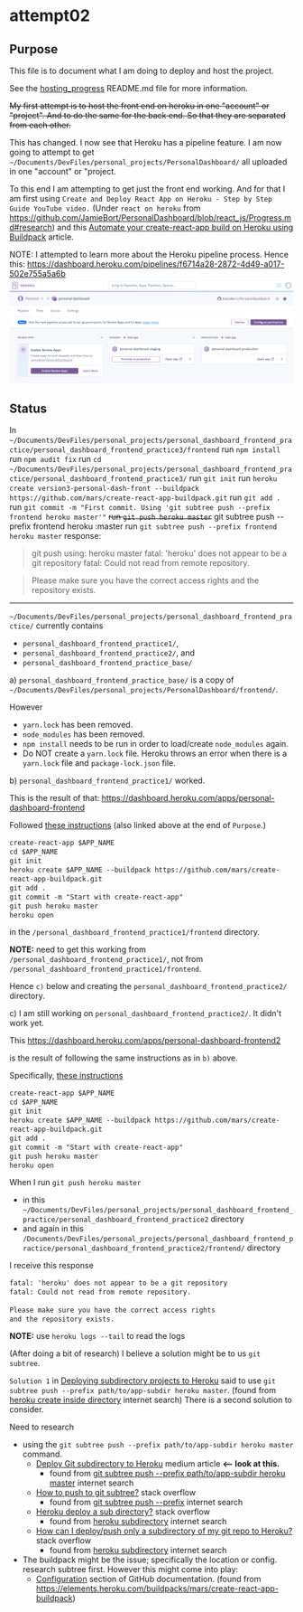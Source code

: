 # attempt02

## Purpose

This file is to document what I am doing to deploy and host the project. 

See the [hosting_progress](https://github.com/JamieBort/PersonalDashboard/blob/host/hosting_progress/README.md) README.md file for more information.

~~My first attempt is to host the front end on heroku in one "account" or "project". And to do the same for the back end. So that they are separated from each other.~~ 

This has changed. I now see that Heroku has a pipeline feature. I am now going to attempt to get `~/Documents/DevFiles/personal_projects/PersonalDashboard/` all uploaded in one "account" or "project.

To this end I am attempting to get just the front end working. And for that I am first using `Create and Deploy React App on Heroku - Step by Step Guide YouTube video.` (Under `react on heroku` from https://github.com/JamieBort/PersonalDashboard/blob/react_js/Progress.md#research) and this [Automate your create-react-app build on Heroku using Buildpack](https://medium.com/@antonybudianto/automate-your-create-react-app-build-on-heroku-using-buildpack-beb77408ffee) article.

NOTE: I attempted to learn more about the Heroku pipeline process. Hence this: https://dashboard.heroku.com/pipelines/f6714a28-2872-4d49-a017-502e755a5a6b
![Screenshot of the heroku Pipeline that I set up](./heroku_pipeline_screenshot.png)

## Status

In `~/Documents/DevFiles/personal_projects/personal_dashboard_frontend_practice/personal_dashboard_frontend_practice3/frontend`
run `npm install`
run `npm audit fix`
run `cd ~/Documents/DevFiles/personal_projects/personal_dashboard_frontend_practice/personal_dashboard_frontend_practice3/`
run `git init`
run `heroku create version3-personal-dash-front --buildpack https://github.com/mars/create-react-app-buildpack.git`
run `git add .`
run `git commit -m "First commit. Using 'git subtree push --prefix frontend heroku master'"`
~~run `git push heroku master`~~
git subtree push --prefix frontend heroku <branch>:master
run `git subtree push --prefix frontend heroku master`
response:
>git push using:  heroku master
fatal: 'heroku' does not appear to be a git repository
fatal: Could not read from remote repository.

>Please make sure you have the correct access rights
and the repository exists.


---

`~/Documents/DevFiles/personal_projects/personal_dashboard_frontend_practice/` currently contains
* `personal_dashboard_frontend_practice1/`, 
* `personal_dashboard_frontend_practice2/`, and
* `personal_dashboard_frontend_practice_base/`

a)
`personal_dashboard_frontend_practice_base/` is a copy of `~/Documents/DevFiles/personal_projects/PersonalDashboard/frontend/`. 

However 
* `yarn.lock` has been removed.
* `node_modules` has been removed.
* `npm install` needs to be run in order to load/create `node_modules` again.
* Do NOT create a `yarn.lock` file. Heroku throws an error when there is a `yarn.lock` file and `package-lock.json` file.

b)
`personal_dashboard_frontend_practice1/` worked. 

This is the result of that: https://dashboard.heroku.com/apps/personal-dashboard-frontend

Followed [these instructions](https://medium.com/@antonybudianto/automate-your-create-react-app-build-on-heroku-using-buildpack-beb77408ffee) (also linked above at the end of `Purpose`.)
```
create-react-app $APP_NAME
cd $APP_NAME
git init
heroku create $APP_NAME --buildpack https://github.com/mars/create-react-app-buildpack.git
git add .
git commit -m "Start with create-react-app"
git push heroku master
heroku open
```
in the `/personal_dashboard_frontend_practice1/frontend` directory.

**NOTE:** need to get this working from `/personal_dashboard_frontend_practice1/`, not from `/personal_dashboard_frontend_practice1/frontend`. 

Hence `c)` below and creating the `personal_dashboard_frontend_practice2/` directory.

c)
I am still working on `personal_dashboard_frontend_practice2/`. It didn't work yet.

This https://dashboard.heroku.com/apps/personal-dashboard-frontend2

is the result of following the same instructions as in `b)` above. 

Specifically, [these instructions](https://medium.com/@antonybudianto/automate-your-create-react-app-build-on-heroku-using-buildpack-beb77408ffee) 
```
create-react-app $APP_NAME
cd $APP_NAME
git init
heroku create $APP_NAME --buildpack https://github.com/mars/create-react-app-buildpack.git
git add .
git commit -m "Start with create-react-app"
git push heroku master
heroku open
```

When I run `git push heroku master` 
* in this `~/Documents/DevFiles/personal_projects/personal_dashboard_frontend_practice/personal_dashboard_frontend_practice2` directory 
* and again in this `/Documents/DevFiles/personal_projects/personal_dashboard_frontend_practice/personal_dashboard_frontend_practice2/frontend/` directory

I receive this response
```
fatal: 'heroku' does not appear to be a git repository
fatal: Could not read from remote repository.

Please make sure you have the correct access rights
and the repository exists.
```

**NOTE:** use `heroku logs --tail` to read the logs

(After doing a bit of research) I believe a solution might be to us `git subtree`.

`Solution 1` in [Deploying subdirectory projects to Heroku](https://jtway.co/deploying-subdirectory-projects-to-heroku-f31ed65f3f2) said to use `git subtree push --prefix path/to/app-subdir heroku master`. (found from [heroku create inside directory](https://www.google.com/search?q=heroku+create+inside+directory&oq=heroku+create+inside+directory&aqs=chrome..69i57.5107j0j7&sourceid=chrome&ie=UTF-8) internet search)
There is a second solution to consider.

Need to research 
* using the `git subtree push --prefix path/to/app-subdir heroku master` command.
    * [Deploy Git subdirectory to Heroku](https://medium.com/@shalandy/deploy-git-subdirectory-to-heroku-ea05e95fce1f) medium article **<-- look at this.**
        * found from [git subtree push --prefix path/to/app-subdir heroku master](https://www.google.com/search?q=git+subtree+push+--prefix+path%2Fto%2Fapp-subdir+heroku+master&oq=git+subtree+push+--prefix+path%2Fto%2Fapp-subdir+heroku+master&aqs=chrome..69i57j69i64.767j0j7&sourceid=chrome&ie=UTF-8) internet search
    * [How to push to git subtree?](https://stackoverflow.com/questions/42026669/how-to-push-to-git-subtree) stack overflow
        * found from [git subtree push --prefix](https://www.google.com/search?q=git+subtree+push+--prefix&oq=git+subtree+push+--prefix&aqs=chrome..69i57j69i64.613j0j7&sourceid=chrome&ie=UTF-8) internet search
    * [Heroku deploy a sub directory?](https://stackoverflow.com/questions/26241683/heroku-deploy-a-sub-directory) stack overflow
        * found from [heroku subdirectory](https://www.google.com/search?q=heroku+subdirectory&oq=heroku+subdirectory&aqs=chrome..69i57j69i60l3.4059j0j7&sourceid=chrome&ie=UTF-8) internet search
    * [How can I deploy/push only a subdirectory of my git repo to Heroku?](https://stackoverflow.com/questions/7539382/how-can-i-deploy-push-only-a-subdirectory-of-my-git-repo-to-heroku) stack overflow
        * found from [heroku subdirectory](https://www.google.com/search?q=heroku+subdirectory&oq=heroku+subdirectory&aqs=chrome..69i57j69i60l3.4059j0j7&sourceid=chrome&ie=UTF-8) internet search
* The buildpack might be the issue; specifically the location or config. research subtree first. However this might come into play:
    * [Configuration](https://github.com/heroku/heroku-buildpack-static#configuration) section of GitHub documentation. (found from https://elements.heroku.com/buildpacks/mars/create-react-app-buildpack)